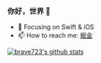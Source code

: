 <!---
brave723/brave723 is a ✨ special ✨ repository because its `README.md` (this file) appears on your GitHub profile.
You can click the Preview link to take a look at your changes.
--->


### 你好，世界 👋

- :orange_book: Focusing on Swift & iOS
- 📫 How to reach me: [掘金](https://juejin.im/user/307518984425981)



[![brave723's github stats](https://github-readme-stats.vercel.app/api?username=brave723)](https://github.com/anuraghazra/github-readme-stats)

